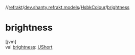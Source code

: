 //[refrakt](../../../index.md)/[dev.shanty.refrakt.models](../index.md)/[HsbkColour](index.md)/[brightness](brightness.md)

# brightness

[jvm]\
val [brightness](brightness.md): [UShort](https://kotlinlang.org/api/latest/jvm/stdlib/kotlin/-u-short/index.html)

